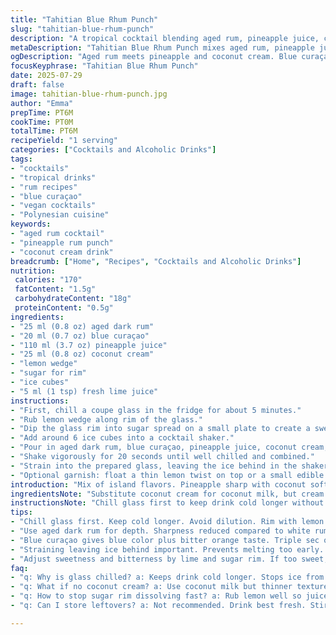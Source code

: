 ```yaml
---
title: "Tahitian Blue Rhum Punch"
slug: "tahitian-blue-rhum-punch"
description: "A tropical cocktail blending aged rum, pineapple juice, coconut cream, and a splash of blue curaçao with a zesty rim finished in sugar. Serves 1. Quick prep, chill, blend, and serve. No gluten, dairy, nuts, or eggs. Refreshing, slightly sweet, tropical with a hint of bitter citrus."
metaDescription: "Tahitian Blue Rhum Punch mixes aged rum, pineapple juice, coconut cream, blue curaçao with a lemon sugar rim. Tropical, refreshing cocktail. Vegan, no dairy or nuts."
ogDescription: "Aged rum meets pineapple and coconut cream. Blue curaçao brightens. Rim sugar adds sweet crunch. Chill, shake, strain. Quick tropical sip. Vegan, gluten-free."
focusKeyphrase: "Tahitian Blue Rhum Punch"
date: 2025-07-29
draft: false
image: tahitian-blue-rhum-punch.jpg
author: "Emma"
prepTime: PT6M
cookTime: PT0M
totalTime: PT6M
recipeYield: "1 serving"
categories: ["Cocktails and Alcoholic Drinks"]
tags:
- "cocktails"
- "tropical drinks"
- "rum recipes"
- "blue curaçao"
- "vegan cocktails"
- "Polynesian cuisine"
keywords:
- "aged rum cocktail"
- "pineapple rum punch"
- "coconut cream drink"
breadcrumb: ["Home", "Recipes", "Cocktails and Alcoholic Drinks"]
nutrition: 
 calories: "170"
 fatContent: "1.5g"
 carbohydrateContent: "18g"
 proteinContent: "0.5g"
ingredients:
- "25 ml (0.8 oz) aged dark rum"
- "20 ml (0.7 oz) blue curaçao"
- "110 ml (3.7 oz) pineapple juice"
- "25 ml (0.8 oz) coconut cream"
- "lemon wedge"
- "sugar for rim"
- "ice cubes"
- "5 ml (1 tsp) fresh lime juice"
instructions:
- "First, chill a coupe glass in the fridge for about 5 minutes."
- "Rub lemon wedge along rim of the glass."
- "Dip the glass rim into sugar spread on a small plate to create a sweet crust."
- "Add around 6 ice cubes into a cocktail shaker."
- "Pour in aged dark rum, blue curaçao, pineapple juice, coconut cream, and lime juice."
- "Shake vigorously for 20 seconds until well chilled and combined."
- "Strain into the prepared glass, leaving the ice behind in the shaker."
- "Optional garnish: float a thin lemon twist on top or a small edible flower."
introduction: "Mix of island flavors. Pineapple sharp with coconut softness. Rum deep, aged dark giving spice. Blue curaçao slips in bright, sour citrus. Lime juice adds punch. Rim sugar crackles sweet contrast. Quick drink, chill then shake. Pour over sugar rim, looks sunny, tastes bright. Simple steps, a bit of patience to chill glass. Ice keeps it cool, but not in cocktail. Tropical escape in a glass. No dairy, no nuts, vegan friendly. Dishes of Polynesian sun and sea. Colors blue, yellow, white pop. Quick to stir, quick to sip. Impressions stay. Goes with summer, beach, good vibe. Little fuss, big impact. Bright scents, sweet edges, all fast but feels thorough."
ingredientsNote: "Substitute coconut cream for coconut milk, but cream gives richer texture and thickness. Use aged dark rum for deeper flavor, avoids too sharp alcohol burn. Blue curaçao replaced triple sec or orange liqueur possible but loses blue hue. Pineapple juice fresh or store-bought, fresh best for brightness. Lemon wedge for rim rub, sugar fine white or raw, either works to add textured sweetness. Lime juice Fresher than bottled recommended for the slight tartness that balances sweet, not enough makes it flat. Ice cubes standard, medium size melts slower. Garnish optional but adds visual appeal. Measures tuned for balance. Adjust rum if stronger or weaker tint preferred."
instructionsNote: "Chill glass first to keep drink cold longer without diluting. Rim in lemon juice then sugar allows sugar to stick, making textured sweet edge, don't skip or uneven results. Shaking with ice chills and blends ingredients thoroughly, but do not over shake to avoid watering down. Strain carefully to leave ice behind, preventing melting numeral for dilution. Pour gently to keep sugar rim intact. Serve fast; once rim wet, sugar dissolves. Optional garnish presents final touch but can be skipped for simplicity. Timing matters; chill glass 5 min, shake 20 sec, pour immediately. Short, precise steps with pause to chill. Ensures best flavor and presentation with minimal fuss."
tips:
- "Chill glass first. Keep cold longer. Avoid dilution. Rim with lemon wedge then dip in sugar. Sugar sticks better than juice only. Texture matters. Creates contrast. Use fine or raw sugar. Medium ice cubes melt slower. Shake 20 seconds. Don’t overdo it or melt too much ice. Strain carefully. Ice stays behind. Pour gently to keep sugar rim intact. Timing matters. Pour fast cause sugar dissolves quick once wet."
- "Use aged dark rum for depth. Sharpness reduced compared to white rum. Adds spice notes. If no coconut cream, substitute coconut milk but drink texture changes. Thicker cream gives body. Fresh pineapple juice best to keep brightness. Bottled okay but sweeter, sometimes less vibrant. Lime juice fresh squeezed for balance. Bottled lime risks flat flavor. Measure well. Too much rum changes tint and strength. Adjust but keep ratios."
- "Blue curaçao gives blue color plus bitter orange taste. Triple sec or orange liqueur work in pinch but lose blue hue. Visual impact missing then. Lemon wedge helps sugar rim. Rub well for enough juice to stick sugar. Skip this step and sugar falls off. Ice size matters. Medium sized cubes melt slower than crushed. Shaking chills thoroughly but don’t shake too long or drink waters down. 20 seconds ideal. Use a shaker, not a stirrer."
- "Straining leaving ice behind important. Prevents melting too early. Pour gently after strain not to disturb sugar rim. Sweet crackle from rim sugar adds tactile effect. Don’t touch rim while drinking or sugar dissolves quick. Garnish optional but adds final visual pop. Lemon twist or edible flower works. Chill glass about 5 minutes. Faster prep loses chill and affects drink temp. Small patience adds punch to experience."
- "Adjust sweetness and bitterness by lime and sugar rim. If too sweet, add more lime juice but don’t over sour. Balance is key. Coconut cream thickens drink, adds softness to bright pineapple and citrus. Without cream, drink feels thinner. Keep measurements consistent for balance between alcohol, citrus, and tropical flavors. Ice cubes standard size best. Too small melts fast, dilutes quick. Glass rim sugar can be raw or white fine sugar per preference."
faq:
- "q: Why is glass chilled? a: Keeps drink cold longer. Stops ice from melting fast. Prevents dilution. Better flavor last sip. No watering down. Plus keeps sugar rim intact longer because no warm glass to dissolve sugar."
- "q: What if no coconut cream? a: Use coconut milk but thinner texture. Not as creamy. Drink feels lighter, less thick. Can change mouthfeel. Some use whipped cream for richness but not vegan or original idea. Maybe add less juice if too thin."
- "q: How to stop sugar rim dissolving fast? a: Rub lemon well so juice is sticky. Dip sugar firmly but no clumps. Pour slowly so sugar not flooded. Don’t touch rim while drinking. Chill glass first to keep sugar dry longer. Dry sugar sticks better. Warm glass or wet rim dissolve sugar quick."
- "q: Can I store leftovers? a: Not recommended. Drink best fresh. Stirring or shaking leftover melts ice, dilutes flavor. If must, keep in fridge sealed but flavor drops, color fades. Sugar rim won’t hold in container. Single serve usually best. No shelf life for coconut cream mix with fresh juice."

---
```

